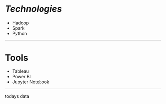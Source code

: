 # *Technologies*

- Hadoop
- Spark
- Python

--------------

#  **Tools** 

- Tableau
- Power BI
- Jupyter Notebook
<hr/>
todays data